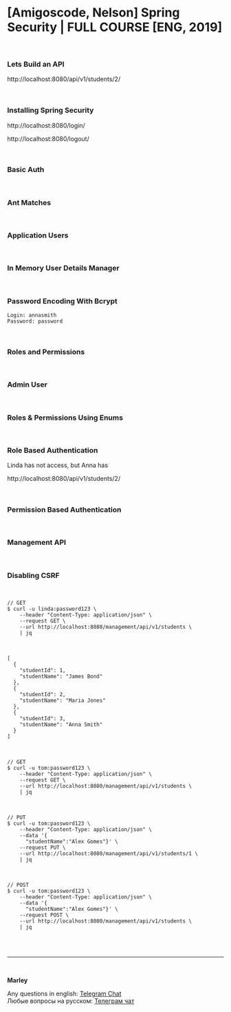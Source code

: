 # [Amigoscode, Nelson] Spring Security | FULL COURSE [ENG, 2019]

<br/>

### Lets Build an API

http://localhost:8080/api/v1/students/2/


<br/>

### Installing Spring Security


http://localhost:8080/login/


http://localhost:8080/logout/


<br/>

### Basic Auth

<br/>

### Ant Matches

<br/>

### Application Users


<br/>

### In Memory User Details Manager

<br/>

### Password Encoding With Bcrypt

```
Login: annasmith
Password: password
```

<br/>

### Roles and Permissions

<br/>

### Admin User


<br/>

### Roles & Permissions Using Enums

<br/>

### Role Based Authentication


Linda has not access, but Anna has


http://localhost:8080/api/v1/students/2/


<br/>

### Permission Based Authentication

<br/>

### Management API

<br/>

### Disabling CSRF


<br/>

```
// GET
$ curl -u linda:password123 \
    --header "Content-Type: application/json" \
    --request GET \
    --url http://localhost:8080/management/api/v1/students \
    | jq
```

<br/>

```
[
  {
    "studentId": 1,
    "studentName": "James Bond"
  },
  {
    "studentId": 2,
    "studentName": "Maria Jones"
  },
  {
    "studentId": 3,
    "studentName": "Anna Smith"
  }
]
```

<br/>

```
// GET
$ curl -u tom:password123 \
    --header "Content-Type: application/json" \
    --request GET \
    --url http://localhost:8080/management/api/v1/students \
    | jq
```


<br/>

```
// PUT
$ curl -u tom:password123 \
    --header "Content-Type: application/json" \
    --data '{
      "studentName":"Alex Gomes"}' \
    --request PUT \
    --url http://localhost:8080/management/api/v1/students/1 \
    | jq
```


<br/>

```
// POST
$ curl -u tom:password123 \
    --header "Content-Type: application/json" \
    --data '{
      "studentName":"Alex Gomes"}' \
    --request POST \
    --url http://localhost:8080/management/api/v1/students \
    | jq
```



<br/><br/>

---

<br/>

**Marley**

Any questions in english: <a href="https://javadev.org/chat/">Telegram Chat</a>  
Любые вопросы на русском: <a href="https://javadev.ru/chat/">Телеграм чат</a>
